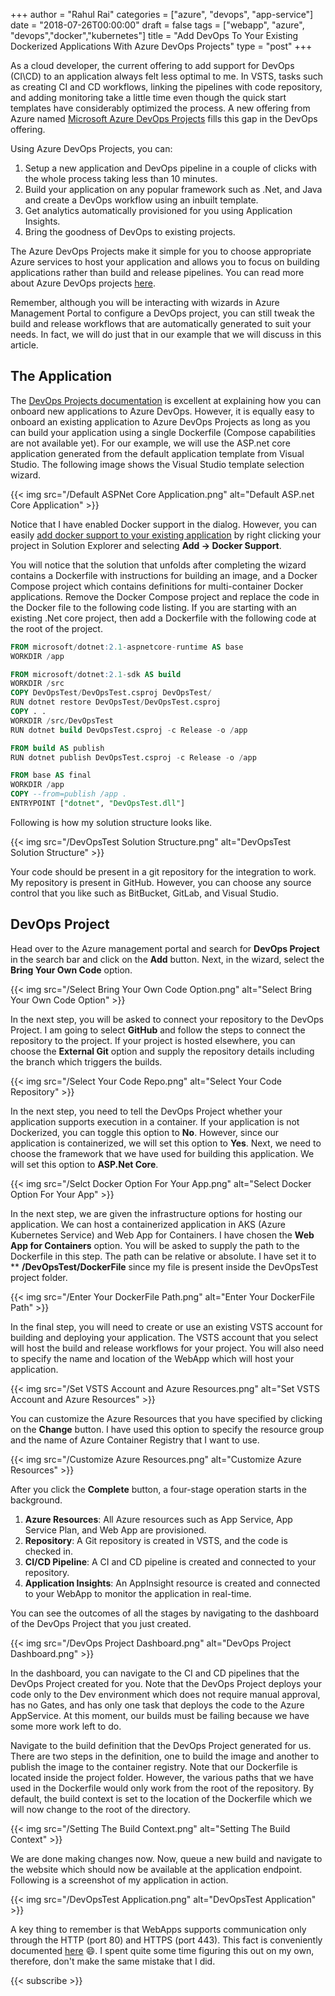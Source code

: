 ﻿+++
author = "Rahul Rai"
categories = ["azure", "devops", "app-service"]
date = "2018-07-26T00:00:00"
draft = false
tags = ["webapp", "azure", "devops","docker","kubernetes"]
title = "Add DevOps To Your Existing Dockerized Applications With Azure DevOps Projects"
type = "post"
+++

As a cloud developer, the current offering to add support for DevOps (CI\CD) to an application always felt less optimal to me. In VSTS, tasks such as creating CI and CD workflows, linking the pipelines with code repository, and adding monitoring take a little time even though the quick start templates have considerably optimized the process. A new offering from Azure named [Microsoft Azure DevOps Projects](https://docs.microsoft.com/en-us/azure/devops-project/) fills this gap in the DevOps offering.

Using Azure DevOps Projects, you can:

1. Setup a new application and DevOps pipeline in a couple of clicks with the whole process taking less than 10 minutes.
2. Build your application on any popular framework such as .Net, and Java and create a DevOps workflow using an inbuilt template.
3. Get analytics automatically provisioned for you using Application Insights.
4. Bring the goodness of DevOps to existing projects.

The Azure DevOps Projects make it simple for you to choose appropriate Azure services to host your application and allows you to focus on building applications rather than build and release pipelines. You can read more about Azure DevOps projects [here](https://docs.microsoft.com/en-us/azure/devops-project/).

Remember, although you will be interacting with wizards in Azure Management Portal to configure a DevOps project, you can still tweak the build and release workflows that are automatically generated to suit your needs. In fact, we will do just that in our example that we will discuss in this article.

## The Application

The [DevOps Projects documentation](https://docs.microsoft.com/en-us/azure/devops-project/) is excellent at explaining how you can onboard new applications to Azure DevOps. However, it is equally easy to onboard an existing application to Azure DevOps Projects as long as you can build your application using a single Dockerfile (Compose capabilities are not available yet). For our example, we will use the ASP.net core application generated from the default application template from Visual Studio. The following image shows the Visual Studio template selection wizard.

{{< img src="/Default ASPNet Core Application.png" alt="Default ASP.net Core Application" >}}

Notice that I have enabled Docker support in the dialog. However, you can easily [add docker support to your existing application](https://docs.microsoft.com/en-us/aspnet/core/host-and-deploy/docker/visual-studio-tools-for-docker?view=aspnetcore-2.1) by right clicking your project in Solution Explorer and selecting **Add &rarr; Docker Support**.

You will notice that the solution that unfolds after completing the wizard contains a Dockerfile with instructions for building an image, and a Docker Compose project which contains definitions for multi-container Docker applications. Remove the Docker Compose project and replace the code in the Docker file to the following code listing. If you are starting with an existing .Net core project, then add a Dockerfile with the following code at the root of the project.

```SQL
FROM microsoft/dotnet:2.1-aspnetcore-runtime AS base
WORKDIR /app

FROM microsoft/dotnet:2.1-sdk AS build
WORKDIR /src
COPY DevOpsTest/DevOpsTest.csproj DevOpsTest/
RUN dotnet restore DevOpsTest/DevOpsTest.csproj
COPY . .
WORKDIR /src/DevOpsTest
RUN dotnet build DevOpsTest.csproj -c Release -o /app

FROM build AS publish
RUN dotnet publish DevOpsTest.csproj -c Release -o /app

FROM base AS final
WORKDIR /app
COPY --from=publish /app .
ENTRYPOINT ["dotnet", "DevOpsTest.dll"]
```

Following is how my solution structure looks like.

{{< img src="/DevOpsTest Solution Structure.png" alt="DevOpsTest Solution Structure" >}}

Your code should be present in a git repository for the integration to work. My repository is present in GitHub. However, you can choose any source control that you like such as BitBucket, GitLab, and Visual Studio.

## DevOps Project

Head over to the Azure management portal and search for **DevOps Project** in the search bar and click on the **Add** button. Next, in the wizard, select the **Bring Your Own Code** option.

{{< img src="/Select Bring Your Own Code Option.png" alt="Select Bring Your Own Code Option" >}}

In the next step, you will be asked to connect your repository to the DevOps Project. I am going to select **GitHub** and follow the steps to connect the repository to the project. If your project is hosted elsewhere, you can choose the **External Git** option and supply the repository details including the branch which triggers the builds.

{{< img src="/Select Your Code Repo.png" alt="Select Your Code Repository" >}}

In the next step, you need to tell the DevOps Project whether your application supports execution in a container. If your application is not Dockerized, you can toggle this option to **No**. However, since our application is containerized, we will set this option to **Yes**. Next, we need to choose the framework that we have used for building this application. We will set this option to **ASP.Net Core**.

{{< img src="/Selct Docker Option For Your App.png" alt="Select Docker Option For Your App" >}}

In the next step, we are given the infrastructure options for hosting our application. We can host a containerized application in AKS (Azure Kubernetes Service) and Web App for Containers. I have chosen the **Web App for Containers** option. You will be asked to supply the path to the Dockerfile in this step. The path can be relative or absolute. I have set it to \*\* **/DevOpsTest/DockerFile** since my file is present inside the DevOpsTest project folder.

{{< img src="/Enter Your DockerFile Path.png" alt="Enter Your DockerFile Path" >}}

In the final step, you will need to create or use an existing VSTS account for building and deploying your application. The VSTS account that you select will host the build and release workflows for your project. You will also need to specify the name and location of the WebApp which will host your application.

{{< img src="/Set VSTS Account and Azure Resources.png" alt="Set VSTS Account and Azure Resources" >}}

You can customize the Azure Resources that you have specified by clicking on the **Change** button. I have used this option to specify the resource group and the name of Azure Container Registry that I want to use.

{{< img src="/Customize Azure Resources.png" alt="Customize Azure Resources" >}}

After you click the **Complete** button, a four-stage operation starts in the background.

1. **Azure Resources**: All Azure resources such as App Service, App Service Plan, and Web App are provisioned.
2. **Repository**: A Git repository is created in VSTS, and the code is checked in.
3. **CI/CD Pipeline**: A CI and CD pipeline is created and connected to your repository.
4. **Application Insights**: An AppInsight resource is created and connected to your WebApp to monitor the application in real-time.

You can see the outcomes of all the stages by navigating to the dashboard of the DevOps Project that you just created.

{{< img src="/DevOps Project Dashboard.png" alt="DevOps Project Dashboard.png" >}}

In the dashboard, you can navigate to the CI and CD pipelines that the DevOps Project created for you. Note that the DevOps Project deploys your code only to the Dev environment which does not require manual approval, has no Gates, and has only one task that deploys the code to the Azure AppService. At this moment, our builds must be failing because we have some more work left to do.

Navigate to the build definition that the DevOps Project generated for us. There are two steps in the definition, one to build the image and another to publish the image to the container registry. Note that our Dockerfile is located inside the project folder. However, the various paths that we have used in the Dockerfile would only work from the root of the repository. By default, the build context is set to the location of the Dockerfile which we will now change to the root of the directory.

{{< img src="/Setting The Build Context.png" alt="Setting The Build Context" >}}

We are done making changes now. Now, queue a new build and navigate to the website which should now be available at the application endpoint. Following is a screenshot of my application in action.

{{< img src="/DevOpsTest Application.png" alt="DevOpsTest Application" >}}

A key thing to remember is that WebApps supports communication only through the HTTP (port 80) and HTTPS (port 443). This fact is conveniently documented [here](https://github.com/projectkudu/kudu/wiki/Azure-Web-App-sandbox) :smile:. I spent quite some time figuring this out on my own, therefore, don't make the same mistake that I did.

{{< subscribe >}}
